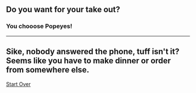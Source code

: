 ## Do you want for your take out?
### You chooose Popeyes!
---
Sike, nobody answered the phone, tuff isn't it? Seems like you have to make dinner or order from somewhere else.
---
[Start Over](../cooking-food.md)
